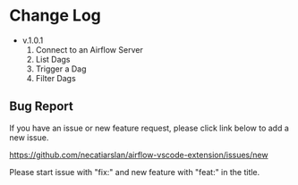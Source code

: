 # Change Log

- v.1.0.1
    1. Connect to an Airflow Server
    2. List Dags
    3. Trigger a Dag
    4. Filter Dags

## Bug Report

If you have an issue or new feature request, please click link below to add a new issue.

https://github.com/necatiarslan/airflow-vscode-extension/issues/new

Please start issue with "fix:" and new feature with "feat:" in the title.